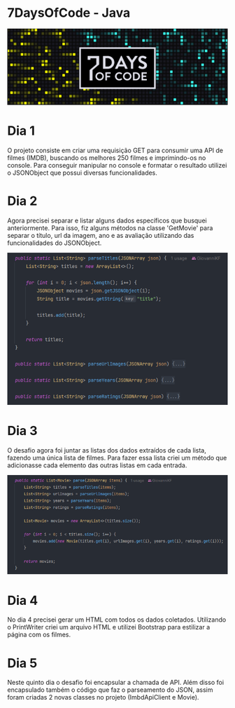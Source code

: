 # 7DaysOfCode - Java
![Logo 7DaysOfCode](/img/7days_of_code.png)

# Dia 1
O projeto consiste em criar uma requisição GET para consumir uma API de filmes (IMDB), buscando os melhores 250 filmes e imprimindo-os no console.
Para conseguir manipular no console e formatar o resultado utilizei o JSONObject que possui diversas funcionalidades.

# Dia 2
Agora precisei separar e listar alguns dados específicos que busquei anteriormente.
Para isso, fiz alguns métodos na classe 'GetMovie' para separar o título, url da imagem, ano e as avaliação utilizando das funcionalidades do JSONObject.

![Print 1 - Métodos criados no dia 2](/img/print1.png)

# Dia 3
O desafio agora foi juntar as listas dos dados extraídos de cada lista, fazendo uma única lista de filmes.
Para fazer essa lista criei um método que adicionasse cada elemento das outras listas em cada entrada.

![Print 2 - Método criado no dia 3](/img/print2.png)

# Dia 4
No dia 4 precisei gerar um HTML com todos os dados coletados.
Utilizando o PrintWriter criei um arquivo HTML e utilizei Bootstrap para estilizar a página com os filmes.

# Dia 5
Neste quinto dia o desafio foi encapsular a chamada de API. Além disso foi encapsulado também o código que faz o parseamento do JSON, assim foram criadas 2 novas classes no projeto (ImbdApiClient e Movie).
